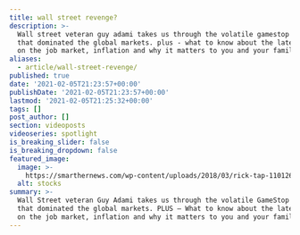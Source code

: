 ```yaml
---
title: wall street revenge?
description: >-
  Wall street veteran guy adami takes us through the volatile gamestop trade
  that dominated the global markets. plus - what to know about the latest data
  on the job market, inflation and why it matters to you and your family.
aliases:
  - article/wall-street-revenge/
published: true
date: '2021-02-05T21:23:57+00:00'
publishDate: '2021-02-05T21:23:57+00:00'
lastmod: '2021-02-05T21:25:32+00:00'
tags: []
post_author: []
section: videoposts
videoseries: spotlight
is_breaking_slider: false
is_breaking_dropdown: false
featured_image:
  image: >-
    https://smarthernews.com/wp-content/uploads/2018/03/rick-tap-110126-unsplash-scaled.jpg
  alt: stocks
summary: >-
  Wall Street veteran Guy Adami takes us through the volatile GameStop trade
  that dominated the global markets. PLUS – What to know about the latest data
  on the job market, inflation and why it matters to you and your family.
---
```

